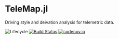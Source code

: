 # TeleMap.jl
Driving style and deivation analysis for telemetric data.

![Lifecycle](https://img.shields.io/badge/lifecycle-experimental-orange.svg)<!--
![Lifecycle](https://img.shields.io/badge/lifecycle-maturing-blue.svg)
![Lifecycle](https://img.shields.io/badge/lifecycle-stable-green.svg)
![Lifecycle](https://img.shields.io/badge/lifecycle-retired-orange.svg)
![Lifecycle](https://img.shields.io/badge/lifecycle-archived-red.svg)
![Lifecycle](https://img.shields.io/badge/lifecycle-dormant-blue.svg) -->
[![Build Status](https://travis-ci.com/nikpocuca/TeleMap.jl.svg?branch=master)](https://travis-ci.com/nikpocuca/TeleMap.jl)
[![codecov.io](http://codecov.io/github/nikpocuca/TeleMap.jl/coverage.svg?branch=master)](http://codecov.io/github/nikpocuca/TeleMap.jl?branch=master)

